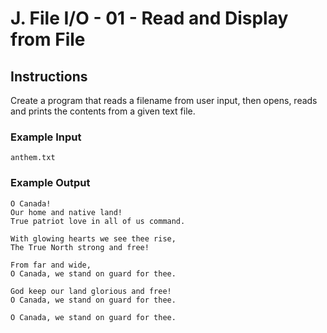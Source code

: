 # J. File I/O - 01 - Read and Display from File
## Instructions  

Create a program that reads a filename from user input, then opens, reads and prints the contents from a given text file.

### Example Input 
```
anthem.txt
```


### Example Output
```
O Canada!
Our home and native land!
True patriot love in all of us command.

With glowing hearts we see thee rise,
The True North strong and free!

From far and wide,
O Canada, we stand on guard for thee.

God keep our land glorious and free!
O Canada, we stand on guard for thee.

O Canada, we stand on guard for thee.
```